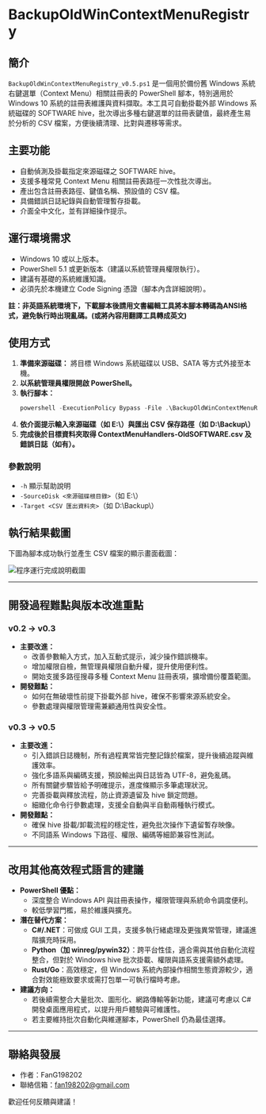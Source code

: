 # BackupOldWinContextMenuRegistry

## 簡介

`BackupOldWinContextMenuRegistry_v0.5.ps1` 是一個用於備份舊 Windows 系統右鍵選單（Context Menu）相關註冊表的 PowerShell 腳本，特別適用於 Windows 10 系統的註冊表維護與資料擷取。本工具可自動掛載外部 Windows 系統磁碟的 SOFTWARE hive，批次導出多種右鍵選單的註冊表鍵值，最終產生易於分析的 CSV 檔案，方便後續清理、比對與遷移等需求。

## 主要功能

- 自動偵測及掛載指定來源磁碟之 SOFTWARE hive。
- 支援多種常見 Context Menu 相關註冊表路徑一次性批次導出。
- 產出包含註冊表路徑、鍵值名稱、預設值的 CSV 檔。
- 具備錯誤日誌紀錄與自動管理暫存掛載。
- 介面全中文化，並有詳細操作提示。

## 運行環境需求

- Windows 10 或以上版本。
- PowerShell 5.1 或更新版本（建議以系統管理員權限執行）。
- 建議有基礎的系統維護知識。
- 必須先於本機建立 Code Signing 憑證（腳本內含詳細說明）。

**註：非英語系統環境下，下載腳本後請用文書編輯工具將本腳本轉碼為ANSI格式，避免執行時出現亂碼。(或將內容用翻譯工具轉成英文)**

## 使用方式

1. **準備來源磁碟：** 將目標 Windows 系統磁碟以 USB、SATA 等方式外接至本機。
2. **以系統管理員權限開啟 PowerShell。**
3. **執行腳本：**
   ```powershell
   powershell -ExecutionPolicy Bypass -File .\BackupOldWinContextMenuRegistry_v0.5.ps1
   ```
4. **依介面提示輸入來源磁碟（如 E:\）與匯出 CSV 保存路徑（如 D:\Backup\）**
5. **完成後於目標資料夾取得 ContextMenuHandlers-OldSOFTWARE.csv 及錯誤日誌（如有）。**

### 參數說明

- `-h` 顯示幫助說明
- `-SourceDisk <來源磁碟根目錄>`（如 E:\）
- `-Target <CSV 匯出資料夾>`（如 D:\Backup\）

## 執行結果截圖

下圖為腳本成功執行並產生 CSV 檔案的顯示畫面截圖：

![程序運行完成說明截圖](/batch-dev/powershell-batch/pic/v0.5_success.png)

---

## 開發過程難點與版本改進重點

### v0.2 → v0.3

- **主要改進：**
  - 改善參數輸入方式，加入互動式提示，減少操作錯誤機率。
  - 增加權限自檢，無管理員權限自動升權，提升使用便利性。
  - 開始支援多路徑搜尋多種 Context Menu 註冊表項，擴增備份覆蓋範圍。
- **開發難點：**
  - 如何在無破壞性前提下掛載外部 hive，確保不影響來源系統安全。
  - 參數處理與權限管理需兼顧通用性與安全性。

### v0.3 → v0.5

- **主要改進：**
  - 引入錯誤日誌機制，所有過程異常皆完整記錄於檔案，提升後續追蹤與維護效率。
  - 強化多語系與編碼支援，預設輸出與日誌皆為 UTF-8，避免亂碼。
  - 所有關鍵步驟皆給予明確提示，進度條顯示多筆處理狀況。
  - 完善掛載與釋放流程，防止資源遺留及 hive 鎖定問題。
  - 細緻化命令行參數處理，支援全自動與半自動兩種執行模式。
- **開發難點：**
  - 確保 hive 掛載/卸載流程的穩定性，避免批次操作下遺留暫存映像。
  - 不同語系 Windows 下路徑、權限、編碼等細節兼容性測試。

---

## 改用其他高效程式語言的建議

- **PowerShell 優點：**
  - 深度整合 Windows API 與註冊表操作，權限管理與系統命令調度便利。
  - 較低學習門檻，易於維護與擴充。
- **潛在替代方案：**
  - **C#/.NET**：可做成 GUI 工具，支援多執行緒處理及更強異常管理，建議進階擴充時採用。
  - **Python（加 winreg/pywin32）**：跨平台性佳，適合需與其他自動化流程整合，但對於 Windows hive 批次掛載、權限與語系支援需額外處理。
  - **Rust/Go**：高效穩定，但 Windows 系統內部操作相關生態資源較少，適合對效能極致要求或需打包單一可執行檔時考慮。
- **建議方向：**
  - 若後續需整合大量批次、圖形化、網路傳輸等新功能，建議可考慮以 C# 開發桌面應用程式，以提升用戶體驗與可維護性。
  - 若主要維持批次自動化與維運腳本，PowerShell 仍為最佳選擇。

---

## 聯絡與發展

- 作者：FanG198202
- 聯絡信箱：fan198202@gmail.com

歡迎任何反饋與建議！
